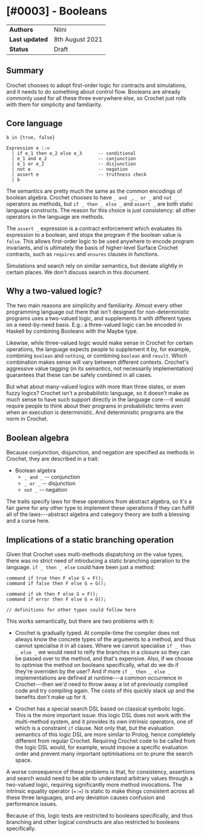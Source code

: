 # [#0003] - Booleans

|                  |                 |
| ---------------- | --------------- |
| **Authors**      | Niini           |
| **Last updated** | 8th August 2021 |
| **Status**       | Draft           |

## Summary

Crochet chooses to adopt first-order logic for contracts and simulations, and it needs to do something about control flow. Booleans are already commonly used for all these three everywhere else, so Crochet just rolls with them for simplicity and familiarity.

## Core language

```
b in {true, false}

Expression e ::=
  | if e_1 then e_2 else e_3      -- conditional
  | e_1 and e_2                   -- conjunction
  | e_1 or e_2                    -- disjunction
  | not e                         -- negation
  | assert e                      -- truthness check
  | b
```

The semantics are pretty much the same as the common encodings of boolean algebra. Crochet chooses to have `_ and _`, `_ or _` and `not _` operators as methods, but `if _ then _ else _` and `assert _` are both static language constructs. The reason for this choice is just consistency: all other operators in the language are methods.

The `assert _` expression is a contract enforcement which evaluates its expression to a boolean, and stops the program if the boolean value is `false`. This allows first-order logic to be used anywhere to encode program invariants, and is ultimately the basis of higher-level Surface Crochet contracts, such as `requires` and `ensures` clauses in functions.

Simulations and search rely on similar semantics, but deviate slightly in certain places. We don't discuss search in this document.

## Why a two-valued logic?

The two main reasons are simplicity and familiarity. Almost every other programming language out there that isn't designed for non-deterministic programs uses a two-valued logic, and supplements it with different types on a need-by-need basis. E.g.: a three-valued logic can be encoded in Haskell by combining Booleans with the Maybe type.

Likewise, while three-valued logic would make sense in Crochet for certain operations, the language expects people to supplement it by, for example, combining `boolean` and `nothing`, or combining `boolean` and `result`. Which combination makes sense will vary between different contexts. Crochet's aggressive value tagging (in its semantics, not necessarily implementation) guarantees that these can be safely combined in all cases.

But what about many-valued logics with more than three states, or even fuzzy logics? Crochet isn't a probabilistic language, so it doesn't make as much sense to have such support directly in the language core---it would require people to think about their programs in probabilistic terms _even_ when an execution is deterministic. And deterministic programs are the norm in Crochet.

## Boolean algebra

Because conjunction, disjunction, and negation are specified as methods in Crochet, they are described in a trait:

- Boolean algebra
  - `_ and _` -- conjunction
  - `_ or _` -- disjunction
  - `not _` -- negation

The traits specify laws for these operations from abstract algebra, so it's a fair game for any other type to implement these operations if they can fulfill all of the laws---abstract algebra and category theory are both a blessing and a curse here.

## Implications of a static branching operation

Given that Crochet uses multi-methods dispatching on the value types, there was no strict need of introducing a static branching operation to the language. `if _ then _ else` could have been just a method:

```
command if true then F else G = F();
command if false then F else G = G();

command if ok then F else G = F();
command if error then F else G = G();

// definitions for other types could follow here
```

This works semantically, but there are two problems with it:

- Crochet is gradually typed. At compile-time the compiler does not always know the concrete types of the arguments to a method, and thus cannot specialise it in all cases. Where we cannot specialise `if _ then _ else _` we would need to reify the branches in a closure so they can be passed over to the method, and that's expensive. Also, if we choose to optimise the method on booleans specifically, what do we do if they're overriden by the user? And if more `if _ then _ else _` implementations are defined at runtime---a common occurrence in Crochet---then we'd need to throw away a lot of previously compiled code and try compiling again. The costs of this quickly stack up and the benefits don't make up for it.

- Crochet has a special search DSL based on classical symbolic logic. This is the more important issue: this logic DSL does not work with the multi-method system, and it provides its own intrinsic operators, one of which is a constraint `if` clause. Not only that, but the evaluation semantics of this logic DSL are more similar to Prolog, hence completely different from regular Crochet. Requiring Crochet code to be called from the logic DSL would, for example, would impose a specific evaluation order and prevent many important optimisations on to prune the search space.

A worse consequence of these problems is that, for consistency, assertions and search would need to be able to understand arbitrary values through a two-valued logic, requiring significantly more method invocations. The intrinsic equality operator (`=:=`) is static to make things consistent across all these three languages, and any deviation causes confusion and performance issues.

Because of this, logic tests are restricted to booleans specifically, and thus branching and other logical constructs are also restricted to booleans specifically.
